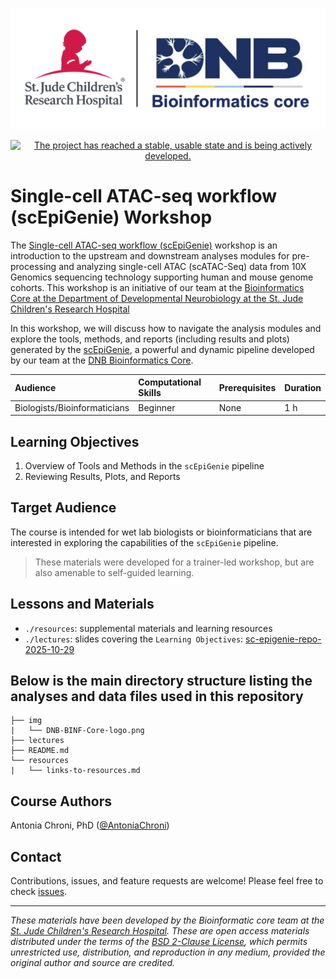 <p align="center">
  <img src="img/DNB-BINF-Core-logo.png" alt="DNB-BINF-Core-logo" width="560px" />
</p>
<p align="center">
  <a href="https://www.repostatus.org/#active"><img src="https://www.repostatus.org/badges/latest/active.svg?style=for-the-badge" alt="The project has reached a stable, usable state and is being actively developed." /></a>

</p>


# Single-cell ATAC-seq workflow (scEpiGenie) Workshop

The [Single-cell ATAC-seq workflow (scEpiGenie)](https://github.com/stjude-dnb-binfcore/trainings/tree/main/courses/sc-epigenie-repo/) workshop is an introduction to the upstream and downstream analyses modules for pre-processing and analyzing single-cell ATAC (scATAC-Seq) data from 10X Genomics sequencing technology supporting human and mouse genome cohorts. This workshop is an initiative of our team at the [Bioinformatics Core at the Department of Developmental Neurobiology at the St. Jude Children's Research Hospital](https://www.stjude.org/research/departments/developmental-neurobiology/shared-resources/bioinformatic-core.html)

In this workshop, we will discuss how to navigate the analysis modules and explore the tools, methods, and reports (including results and plots) generated by the [scEpiGenie](https://github.com/stjude-dnb-binfcore/sc-epigenie), a powerful and dynamic pipeline developed by our team at the [DNB Bioinformatics Core](https://github.com/stjude-dnb-binfcore).



| Audience | Computational Skills | Prerequisites | Duration |
:----------|:----------|:----------|:----------|
| Biologists/Bioinformaticians | Beginner | None | 1 h|


## Learning Objectives

1. Overview of Tools and Methods in the `scEpiGenie` pipeline
2. Reviewing Results, Plots, and Reports


## Target Audience

The course is intended for wet lab biologists or bioinformaticians that are interested in exploring the capabilities of the `scEpiGenie` pipeline. 


> These materials were developed for a trainer-led workshop, but are also amenable to self-guided learning.

## Lessons and Materials 

* `./resources`: supplemental materials and learning resources 
* `./lectures`: slides covering the `Learning Objectives`: [sc-epigenie-repo-2025-10-29](https://github.com/stjude-dnb-binfcore/trainings/tree/main/courses/sc-epigenie-repo/lectures/sc-epigenie-repo-2025-10-29.pdf)

 
## Below is the main directory structure listing the analyses and data files used in this repository

```
├── img
|   └── DNB-BINF-Core-logo.png
├── lectures
├── README.md
└── resources
|   └── links-to-resources.md
```

## Course Authors

Antonia Chroni, PhD ([@AntoniaChroni](https://github.com/AntoniaChroni))

## Contact

Contributions, issues, and feature requests are welcome! Please feel free to check [issues](https://github.com/stjude-dnb-binfcore/trainings/issues).

---

*These materials have been developed by the Bioinformatic core team at the [St. Jude Children's Research Hospital](https://www.stjude.org/). These are open access materials distributed under the terms of the [BSD 2-Clause License](https://opensource.org/license/bsd-2-clause), which permits unrestricted use, distribution, and reproduction in any medium, provided the original author and source are credited.*